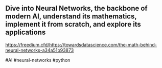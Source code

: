 ## Dive into Neural Networks, the backbone of modern AI, understand its mathematics, implement it from scratch, and explore its applications

https://freedium.cfd/https://towardsdatascience.com/the-math-behind-neural-networks-a34a51b93873

#AI #neural-networks #python 